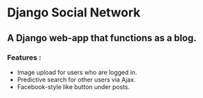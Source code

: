 Django Social Network
==================
A Django web-app that functions as a blog.
----------------------------

### Features :
- Image upload for users who are logged in.
- Predictive search for other users via Ajax.
- Facebook-style like button under posts.
